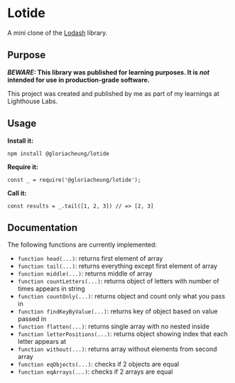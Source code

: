 # Lotide

A mini clone of the [Lodash](https://lodash.com) library.

## Purpose

**_BEWARE:_ This library was published for learning purposes. It is _not_ intended for use in production-grade software.**

This project was created and published by me as part of my learnings at Lighthouse Labs. 

## Usage

**Install it:**

`npm install @gloriacheung/lotide`

**Require it:**

`const _ = require('@gloriacheung/lotide');`

**Call it:**

`const results = _.tail([1, 2, 3]) // => [2, 3]`

## Documentation

The following functions are currently implemented:

* `function head(...)`: returns first element of array
* `function tail(...)`: returns everything except first element of array
* `function middle(...)`: returns middle of array 
* `function countLetters(...)`: returns object of letters with number of times appears in string
* `function countOnly(...)`: returns object and count only what you pass in
* `function findKeyByValue(...)`: returns key of object based on value passed in
* `function flatten(...)`: returns single array with no nested inside
* `function letterPositions(...)`: returns object showing index that each letter appears at
* `function without(...)`: returns array without elements from second array
* `function eqObjects(...)`: checks if 2 objects are equal
* `function eqArrays(...)`: checks if 2 arrays are equal